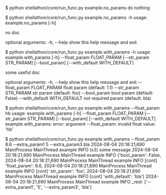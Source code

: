 $ python shellathon/core/run_func.py example.no_params
do nothing

$ python shellathon/core/run_func.py example.no_params -h
usage: example.no_params [-h]

 no doc 

optional arguments:
  -h, --help  show this help message and exit


$ python shellathon/core/run_func.py example.with_params -h
usage: example.with_params [-h] --float_param FLOAT_PARAM [--str_param STR_PARAM] [--bool_param] [--with_default WITH_DEFAULT]

 some useful doc 

optional arguments:
  -h, --help            show this help message and exit
  --float_param FLOAT_PARAM
                        float param (default: 1.1)
  --str_param STR_PARAM
                        str param (default: foo)
  --bool_param          bool param (default: False)
  --with_default WITH_DEFAULT
                        not required param (default: bla)


$ python shellathon/core/run_func.py example.with_params --float_param hb
usage: example.with_params [-h] --float_param FLOAT_PARAM [--str_param STR_PARAM] [--bool_param] [--with_default WITH_DEFAULT]
example.with_params: error: argument --float_param: invalid float value: 'hb'


$ python shellathon/core/run_func.py example.with_params --float_param 8.6 --extra_param1 5 --extra_param3 bla
2024-08-04 20:18:21,690   MainProcess                    MainThread                     example                        INFO       (x3) some message
2024-08-04 20:18:21,690   MainProcess                    MainThread                     example                        INFO       {'bool_param': False,
2024-08-04 20:18:21,690   MainProcess                    MainThread                     example                        INFO       [cont]  'float_param': 8.6,
2024-08-04 20:18:21,690   MainProcess                    MainThread                     example                        INFO       [cont]  'str_param': 'foo',
2024-08-04 20:18:21,690   MainProcess                    MainThread                     example                        INFO       [cont]  'with_default': 'bla'}
2024-08-04 20:18:21,690   MainProcess                    MainThread                     example                        INFO       _rest: ['--extra_param1', '5', '--extra_param3', 'bla']
